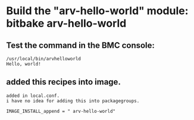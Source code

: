 # Build the "arv-hello-world" module: bitbake arv-hello-world

## Test the command in the BMC console: 
```
/usr/local/bin/arvhelloworld
Hello, world!

```
## added this recipes into image.
```
added in local.conf. 
i have no idea for adding this into packagegroups.

IMAGE_INSTALL_append = " arv-hello-world"

```

